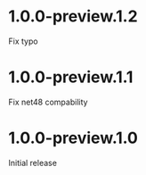 # 1.0.0-preview.1.2

Fix typo

# 1.0.0-preview.1.1

Fix net48 compability

# 1.0.0-preview.1.0

Initial release